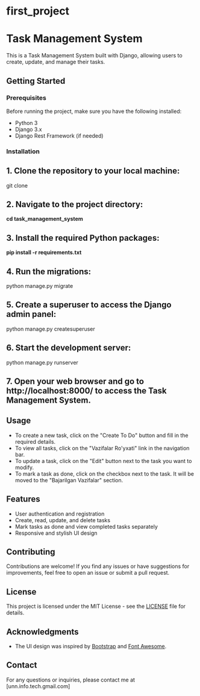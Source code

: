# first_project
# Task Management System

This is a Task Management System built with Django, allowing users to create, update, and manage their tasks.

## Getting Started

### Prerequisites

Before running the project, make sure you have the following installed:

- Python 3
- Django 3.x
- Django Rest Framework (if needed)

### Installation

## 1. Clone the repository to your local machine:
git clone <repository-url>

## 2. Navigate to the project directory:
**cd task_management_system**

## 3. Install the required Python packages:
**pip install -r requirements.txt**

## 4. Run the migrations:
python manage.py migrate

## 5. Create a superuser to access the Django admin panel:
python manage.py createsuperuser

## 6. Start the development server:
python manage.py runserver

##  7. Open your web browser and go to http://localhost:8000/ to access the Task Management System.

## Usage

- To create a new task, click on the "Create To Do" button and fill in the required details.
- To view all tasks, click on the "Vazifalar Ro'yxati" link in the navigation bar.
- To update a task, click on the "Edit" button next to the task you want to modify.
- To mark a task as done, click on the checkbox next to the task. It will be moved to the "Bajarilgan Vazifalar" section.

## Features

- User authentication and registration
- Create, read, update, and delete tasks
- Mark tasks as done and view completed tasks separately
- Responsive and stylish UI design

## Contributing

Contributions are welcome! If you find any issues or have suggestions for improvements, feel free to open an issue or submit a pull request.

## License

This project is licensed under the MIT License - see the [LICENSE](LICENSE) file for details.

## Acknowledgments

- The UI design was inspired by [Bootstrap](https://getbootstrap.com/) and [Font Awesome](https://fontawesome.com/).

## Contact

For any questions or inquiries, please contact me at [unn.info.tech.gmail.com]







